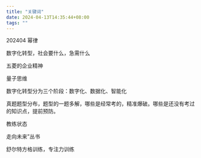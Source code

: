 ```yaml
---
title: "关键词"
date: 2024-04-13T14:35:44+08:00
tags: ""
---
```


202404
幂律

数字化转型，社会要什么，急需什么

五菱的企业精神

量子思维

数字化转型分为三个阶段：数字化、数据化、智能化

真题题型分布，题型的一题多解，哪些是经常考的，精准爆破。哪些是还没有考过的知识点，提前预防。

教练状态

走向未来”丛书

舒尔特方格训练，专注力训练